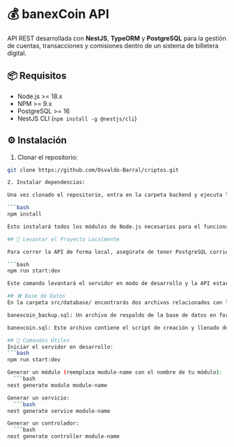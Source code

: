 # 💰 banexCoin API

API REST desarrollada con **NestJS**, **TypeORM** y **PostgreSQL** para la gestión de cuentas, transacciones y comisiones dentro de un sistema de billetera digital.

## 📦 Requisitos

- Node.js >= 18.x
- NPM >= 9.x 
- PostgreSQL >= 16
- NestJS CLI (`npm install -g @nestjs/cli`)

## ⚙️ Instalación

1. Clonar el repositorio:

  ```bash
  git clone https://github.com/Osvaldo-Barral/criptos.git

2. Instalar dependencias:

  Una vez clonado el repositorio, entra en la carpeta backend y ejecuta los siguientes comandos para instalar las dependencias necesarias:

  ```bash
  npm install

  Esto instalará todos los módulos de Node.js necesarios para el funcionamiento de la API.

## 🌱 Levantar el Proyecto Localmente

  Para correr la API de forma local, asegúrate de tener PostgreSQL corriendo en tu máquina. Luego, usa el siguiente comando en la terminal dentro de la carpeta backend:

  ```bash
  npm run start:dev

  Este comando levantará el servidor en modo de desarrollo y la API estará disponible en http://localhost:3000.

## 🛠️ Base de Datos
  En la carpeta src/database/ encontrarás dos archivos relacionados con la base de datos:

  banexcoin_backup.sql: Un archivo de respaldo de la base de datos en formato .sql que puedes importar directamente a PostgreSQL para restaurar la base de datos con datos previos.

  banexcoin.sql: Este archivo contiene el script de creación y llenado de la base de datos.

## 📜 Comandos Útiles
  Iniciar el servidor en desarrollo:
  ```bash
  npm run start:dev

  Generar un módulo (reemplaza module-name con el nombre de tu módulo):
    ```bash
  nest generate module module-name

  Generar un servicio:
    ```bash
  nest generate service module-name

  Generar un controlador:
    ```bash
  nest generate controller module-name